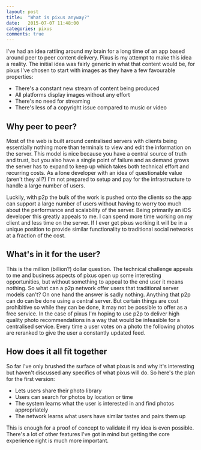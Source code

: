 ```yaml
---
layout: post
title:  "What is pixus anyway?"
date:   2015-07-07 11:48:00
categories: pixus
comments: true
---
```


I've had an idea rattling around my brain for a long time of an app based around peer to peer content delivery. Pixus is my attempt to make this idea a reality. The initial idea was fairly generic in what that content would be, for pixus I've chosen to start with images as they have a few favourable properties:

* There's a constant new stream of content being produced
* All platforms display images without any effort
* There's no need for streaming
* There's less of a copyright issue compared to music or video


Why peer to peer?
---------------------

Most of the web is built around centralised servers with clients being essentially nothing more than terminals to view and edit the information on the server. This model is nice because you have a central source of truth and trust, but you also have a single point of failure and as demand grows the server has to expand to keep up which takes both technical effort and recurring costs. As a lone developer with an idea of questionable value (aren't they all?) I'm not prepared to setup and pay for the infrastructure to handle a large number of users. 

Luckily, with p2p the bulk of the work is pushed onto the clients so the app can support a large number of users without having to worry too much about the performance and scalability of the server. Being primarily an iOS developer this greatly appeals to me. I can spend more time working on my client and less time on the server. If I ever get pixus working it will be in a unique position to provide similar functionality to traditional social networks at a fraction of the cost.


What's in it for the user?
---------------------

This is the million (billion?) dollar question. The technical challenge appeals to me and business aspects of pixus open up some interesting opportunities, but without something to appeal to the end user it means nothing. So what can a p2p network offer users that traditional server models can't? On one hand the answer is sadly nothing. Anything that p2p can do can be done using a central server. But certain things are cost prohibitive so while they can be done, it may not be possible to offer as a free service. In the case of pixus I'm hoping to use p2p to deliver high quality photo recommendations in a way that would be infeasible for a centralised service. Every time a user votes on a photo the following photos are reranked to give the user a constantly updated feed. 



How does it all fit together
----------------------------

So far I've only brushed the surface of what pixus is and why it's interesting but haven't discussed any specifics of what pixus will do. So here's the plan for the first version:

* Lets users share their photo library
* Users can search for photos by location or time
* The system learns what the user is interested in and find photos appropriately
* The network learns what users have similar tastes and pairs them up

This is enough for a proof of concept to validate if my idea is even possible. There's a lot of other features I've got in mind but getting the core experience right is much more important. 




